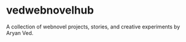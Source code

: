 # vedwebnovelhub
A collection of webnovel projects, stories, and creative experiments by Aryan Ved.
